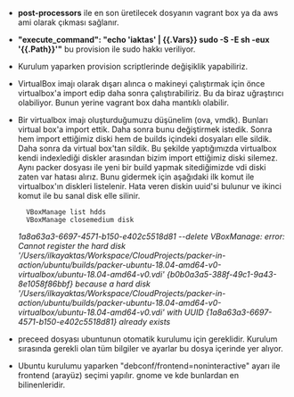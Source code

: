 - **post-processors** ile en son üretilecek dosyanın vagrant box ya da aws ami olarak çıkması sağlanır.

- **"execute_command": "echo 'iaktas' | {{.Vars}} sudo -S -E sh -eux '{{.Path}}'"** bu provision ile sudo hakkı veriliyor.

- Kurulum yaparken provision scriptlerinde değişiklik yapabiliriz.

- VirtualBox imajı olarak dışarı alınca o makineyi çalıştırmak için önce virtualbox'a import edip daha sonra çalıştırabiliriz. Bu da biraz uğraştırıcı olabiliyor. Bunun yerine vagrant box daha mantıklı olabilir.

- Bir virtualbox imajı oluşturduğumuzu düşünelim (ova, vmdk). Bunları virtual box'a import ettik. Daha sonra bunu değiştirmek istedik. Sonra hem import ettiğimiz diski hem de builds içindeki dosyaları elle sildik. Daha sonra da virtual box'tan sildik. Bu şekilde yaptığımızda virtualbox kendi indexlediği diskler arasından bizim import ettiğimiz diski silemez. Aynı packer dosyası ile yeni bir build yapmak sitediğimizde vdi diski zaten var hatası alırız. Bunu gidermek için aşağıdaki ilk komut ile virtualbox'ın diskleri listelenir. Hata veren diskin uuid'si bulunur ve ikinci komut ile bu sanal disk elle silinir.
  
        VBoxManage list hdds
        VBoxManage closemedium disk 

    *1a8a63a3-6697-4571-b150-e402c5518d81 --delete
VBoxManage: error: Cannot register the hard disk '/Users/ilkayaktas/Workspace/CloudProjects/packer-in-action/ubuntu/builds/packer-ubuntu-18.04-amd64-v0-virtualbox/ubuntu-18.04-amd64-v0.vdi' {b0b0a3a5-388f-49c1-9a43-8e1058f86bbf} because a hard disk '/Users/ilkayaktas/Workspace/CloudProjects/packer-in-action/ubuntu/builds/packer-ubuntu-18.04-amd64-v0-virtualbox/ubuntu-18.04-amd64-v0.vdi' with UUID {1a8a63a3-6697-4571-b150-e402c5518d81} already exists*
 

 - preceed dosyası ubuntunun otomatik kurulumu için gereklidir. Kurulum sırasında gerekli olan tüm bilgiler ve ayarlar bu dosya içerinde yer alıyor.

- Ubuntu kurulumu yaparken "debconf/frontend=noninteractive" ayarı ile frontend (arayüz) seçimi yapılır. gnome ve kde bunlardan en bilinenleridir.